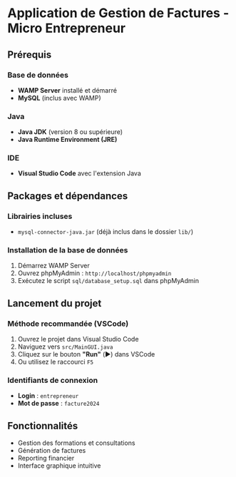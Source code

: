 # Application de Gestion de Factures - Micro Entrepreneur

## Prérequis

### Base de données

- **WAMP Server** installé et démarré
- **MySQL** (inclus avec WAMP)

### Java

- **Java JDK** (version 8 ou supérieure)
- **Java Runtime Environment (JRE)**

### IDE

- **Visual Studio Code** avec l'extension Java

## Packages et dépendances

### Librairies incluses

- `mysql-connector-java.jar` (déjà inclus dans le dossier `lib/`)

### Installation de la base de données

1. Démarrez WAMP Server
2. Ouvrez phpMyAdmin : `http://localhost/phpmyadmin`
3. Exécutez le script `sql/database_setup.sql` dans phpMyAdmin

## Lancement du projet

### Méthode recommandée (VSCode)

1. Ouvrez le projet dans Visual Studio Code
2. Naviguez vers `src/MainGUI.java`
3. Cliquez sur le bouton **"Run"** (▶️) dans VSCode
4. Ou utilisez le raccourci `F5`

### Identifiants de connexion

- **Login** : `entrepreneur`
- **Mot de passe** : `facture2024`

## Fonctionnalités

- Gestion des formations et consultations
- Génération de factures
- Reporting financier
- Interface graphique intuitive
